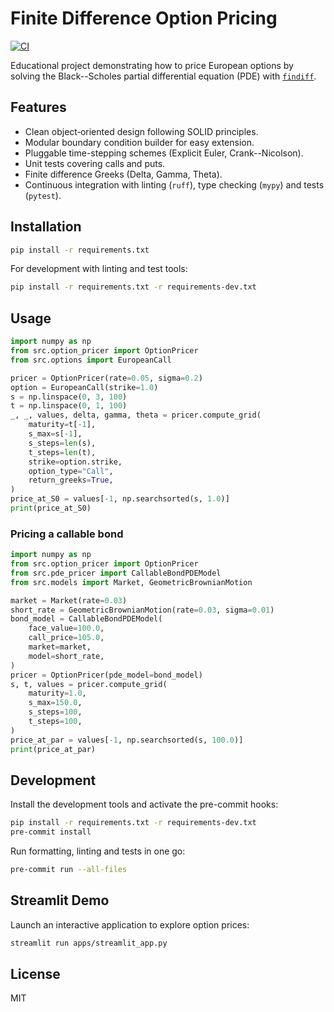 # Finite Difference Option Pricing

[![CI](https://github.com/PLACEHOLDER/finite_difference_options/actions/workflows/ci.yml/badge.svg)](https://github.com/PLACEHOLDER/finite_difference_options/actions/workflows/ci.yml)

Educational project demonstrating how to price European options by solving
the Black--Scholes partial differential equation (PDE) with
[`findiff`](https://github.com/findiff/findiff).

## Features

- Clean object‑oriented design following SOLID principles.
- Modular boundary condition builder for easy extension.
- Pluggable time-stepping schemes (Explicit Euler, Crank--Nicolson).
- Unit tests covering calls and puts.
- Finite difference Greeks (Delta, Gamma, Theta).
- Continuous integration with linting (`ruff`), type checking (`mypy`) and tests (`pytest`).

## Installation

```bash
pip install -r requirements.txt
```

For development with linting and test tools:

```bash
pip install -r requirements.txt -r requirements-dev.txt
```

## Usage

```python
import numpy as np
from src.option_pricer import OptionPricer
from src.options import EuropeanCall

pricer = OptionPricer(rate=0.05, sigma=0.2)
option = EuropeanCall(strike=1.0)
s = np.linspace(0, 3, 100)
t = np.linspace(0, 1, 100)
_, _, values, delta, gamma, theta = pricer.compute_grid(
    maturity=t[-1],
    s_max=s[-1],
    s_steps=len(s),
    t_steps=len(t),
    strike=option.strike,
    option_type="Call",
    return_greeks=True,
)
price_at_S0 = values[-1, np.searchsorted(s, 1.0)]
print(price_at_S0)
```

### Pricing a callable bond

```python
import numpy as np
from src.option_pricer import OptionPricer
from src.pde_pricer import CallableBondPDEModel
from src.models import Market, GeometricBrownianMotion

market = Market(rate=0.03)
short_rate = GeometricBrownianMotion(rate=0.03, sigma=0.01)
bond_model = CallableBondPDEModel(
    face_value=100.0,
    call_price=105.0,
    market=market,
    model=short_rate,
)
pricer = OptionPricer(pde_model=bond_model)
s, t, values = pricer.compute_grid(
    maturity=1.0,
    s_max=150.0,
    s_steps=100,
    t_steps=100,
)
price_at_par = values[-1, np.searchsorted(s, 100.0)]
print(price_at_par)
```

## Development

Install the development tools and activate the pre-commit hooks:

```bash
pip install -r requirements.txt -r requirements-dev.txt
pre-commit install
```

Run formatting, linting and tests in one go:

```bash
pre-commit run --all-files
```

## Streamlit Demo

Launch an interactive application to explore option prices:

```bash
streamlit run apps/streamlit_app.py
```

## License

MIT
